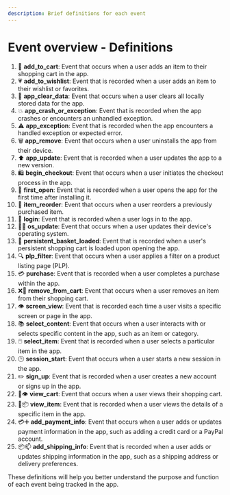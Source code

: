 ```yaml
---
description: Brief definitions for each event
---
```


# Event overview - Definitions

1. 🛒 **add\_to\_cart**: Event that occurs when a user adds an item to their shopping cart in the app.
2. 💗 **add\_to\_wishlist**: Event that is recorded when a user adds an item to their wishlist or favorites.
3. 🧹 **app\_clear\_data**: Event that occurs when a user clears all locally stored data for the app.
4. 💥 **app\_crash\_or\_exception**: Event that is recorded when the app crashes or encounters an unhandled exception.
5. ⚠️ **app\_exception**: Event that is recorded when the app encounters a handled exception or expected error.
6. 🗑️ **app\_remove**: Event that occurs when a user uninstalls the app from their device.
7. ⬆️ **app\_update**: Event that is recorded when a user updates the app to a new version.
8. 🛍️ **begin\_checkout**: Event that occurs when a user initiates the checkout process in the app.
9. 🎉 **first\_open**: Event that is recorded when a user opens the app for the first time after installing it.
10. 🔁 **item\_reorder**: Event that occurs when a user reorders a previously purchased item.
11. 🔑 **login**: Event that is recorded when a user logs in to the app.
12. 📱💡 **os\_update**: Event that occurs when a user updates their device's operating system.
13. 🔄 **persistent\_basket\_loaded**: Event that is recorded when a user's persistent shopping cart is loaded upon opening the app.
14. 🔍 **plp\_filter**: Event that occurs when a user applies a filter on a product listing page (PLP).
15. 💳 **purchase**: Event that is recorded when a user completes a purchase within the app.
16. ❌🛒 **remove\_from\_cart**: Event that occurs when a user removes an item from their shopping cart.
17. 👁️ **screen\_view**: Event that is recorded each time a user visits a specific screen or page in the app.
18. 📚 **select\_content**: Event that occurs when a user interacts with or selects specific content in the app, such as an item or category.
19. 🖱️ **select\_item**: Event that is recorded when a user selects a particular item in the app.
20. 🕒 **session\_start**: Event that occurs when a user starts a new session in the app.
21. ✏️ **sign\_up**: Event that is recorded when a user creates a new account or signs up in the app.
22. 🛒👁️ **view\_cart**: Event that occurs when a user views their shopping cart.
23. 🔎📦 **view\_item**: Event that is recorded when a user views the details of a specific item in the app.
24. 💳➕ **add\_payment\_info**: Event that occurs when a user adds or updates payment information in the app, such as adding a credit card or a PayPal account.
25. 📦📫 **add\_shipping\_info**: Event that is recorded when a user adds or updates shipping information in the app, such as a shipping address or delivery preferences.

These definitions will help you better understand the purpose and function of each event being tracked in the app.
